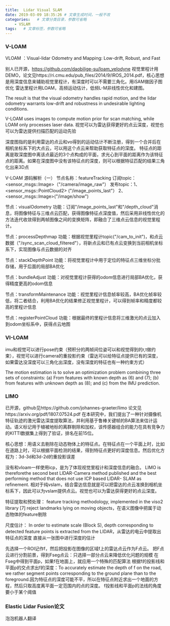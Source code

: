 ```yaml
---
title:  Lidar Visual SLAM
date: 2019-03-09 18:35:26 # 文章生成时间，一般不改
categories:   # 文章分类目录，参数可省略
    - VSLAM
tags:   # 文章标签，参数可省略
---
```

### V-LOAM
VLOAM ：Visual-lidar Odometry and Mapping: Low-drift, Robust, and Fast

别人已开源，https://github.com/daobilige-su/loam_velodyne
视觉里程计用DEMO，论文见https://ri.cmu.edu/pub_files/2014/9/IROS_2014.pdf，核心思想是用深度信息来辅助视觉里程计，有深度时可以不需要三角化。用iSAM做因子图优化
雷达里程计用LOAM，高频运动估计，低频L-M非线性优化和建图。

<!--more-->
The result is that the visual odometry handles rapid motion, and the lidar odometry warrants low-drift and robustness in undesirable lighting conditions.

V-LOAM uses images to compute motion prior for scan matching, while LOAM only processes laser data.
视觉可以为雷达获得更好的点云深度，视觉也可以为雷达提供扫描匹配的运动先验

深度图指的是利用雷达的点云和vo得到的运动估计不断注册，得到一个合并后在相机坐标系下的大点云，可以用这个点云来帮助获取特征点的深度。
特征点的距离是取深度图中离该点最近的3个点构成的平面，求光心到平面的距离作为该特征点的距离。如果在深度图中没有该特征点的深度，则可以根据特征匹配的结果三角化出来3D点

V-LOAM 源码解析（一）
节点名称：featureTracking 
订阅topic：<sensor_msgs::Image>（"/camera/image_raw"）
发布topic：1、<sensor_msgs::PointCloud2> ("/image_points_last"）
          2、<sensor_msgs::Image>("/image/show")

节点：visualOdometry
功能：订阅"/image_points_last"和"/depth_cloud"消息，将图像特征与三维点云匹配，获得图像特征点深度值，然后采用非线性优化的方法迭代收敛得到两帧图像之间的变换矩阵，即融合了三维点云信息的视觉里程计。

节点：processDepthmap
功能：根据视觉里程计topic("/cam_to_init")，和点云数据（"/sync_scan_cloud_filtered"），将新点云和已有点云变换到当前相机坐标系下，实现图像与点云数据的对齐

节点：stackDepthPoint
功能：将视觉里程计中用于定位的特征点三维坐标分批存储，用于后面的局部BA优化

节点：bundleAdjust
功能：对视觉里程计获得的odom信息进行局部BA优化，获得精度更高的odom信息

节点：transformMaintenance
功能：视觉里程计信息帧率较高，BA优化帧率较低，将二者结合，利用BA优化的结果修正视觉里程计，可以得到帧率和精度都较高的里程计信息

节点：registerPointCloud
功能：根据最终的里程计信息将三维激光的点云加入到odom坐标系中，获得点云地图

### VI-LOAM
imu和视觉可以进行pose约束（预积分的两帧间位姿可以和视觉得到的r,t做约束），视觉可以进行camera的重投影约束（雷达可以给特征点提供已有的深度，如果雷达没深度可以三角化出深度，没有深度的特征也有一种约束方式）

The motion estimation is to solve an optimization problem combining three sets of constraints: (a) From features with known depth as (6) and (7); (b) from features with unknown depth as (8); and (c) from the IMU prediction.

### LIMO
已开源，github见https://github.com/johannes-graeter/limo
论文见https://arxiv.org/pdf/1807.07524.pdf
在本研究中，我们提出了一种针对摄像机特征轨迹的激光雷达深度提取算法，并利用基于鲁棒关键帧的BA算法来估计运动。语义标记用于植被地标的离群剔除和加权，该传感器组合的能力在具有竞争力的KITTI数据集上得到了验证，排名在前15位。

核心思想：用语义去剔除在动态物体上的特征点。在特征点在一个平面上时，比如在道路上时，可以根据平面检测的结果，得到特征点更好的深度信息。然后优化方程为：3d-3d和3d-2d的重投影误差

没有和vloam一样使用icp，是为了体现视觉里程计和深度信息的融合。
LIMO is thereforethe second best LIDAR-Camera method published and the best performing method that does not use ICP based LIDAR- SLAM as refinement.
相对于纯vslam，结合雷达信息就是可以把雷达的点云准换到相机坐标系下，因此可以为vslam提供点云。视觉也可以为雷达获得更好的点云深度。

特征提取和预处理：
feature tracking methodology, implemented in the viso2 library [7]
reject landmarks lying on moving objects，在语义图像中把属于动态物体的feature剔除

尺度估计：
In order to estimate scale (Block S), depth corresponding to detected feature points is extracted from the LIDAR，从雷达的电云中提取出特征点的深度
直接从一张图中进行深度的估计

先选择一个ROI记作f，然后把投影在图像的区域f上的雷达点云作为F点云。
把F点云进行分割前景，得到Fseg点云：只选择一部分点云来降低优化问题的规模
在Fseg中得到平面p，如果f在地面上，就应用一个特殊的匹配算法
根据f的投影线和平面p的交点求出f的深度：To accurately estimate the depth of f on the road, we rather segment points corresponding to the ground plane than to the foreground.因为特征点的深度可能不平，所以在特征点附近求出一个地面的方程，然后只取高度离平面一定范围内的点的深度。
f投影线和平面p的法线的角度要小于某个阈值


### Elastic Lidar Fusion论文
泡泡机器人翻译